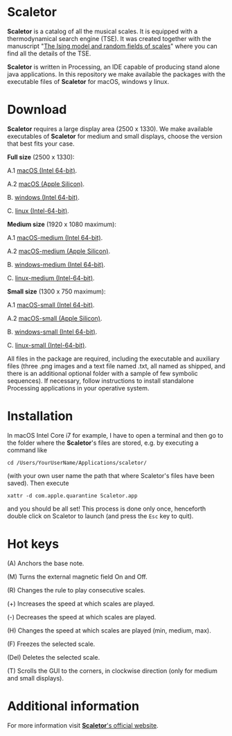 # Scaletor

**Scaletor** is a catalog of all the musical scales. It is equipped with a thermodynamical search engine (TSE). It was created together with the manuscript "[The Ising model and random fields of scales](https://arxiv.org/abs/XYZ)" where you can find all the details of the TSE.

**Scaletor** is written in Processing, an IDE capable of producing stand alone java applications. In this repository we make available the packages with the executable files of **Scaletor** for macOS, windows y linux.


# Download

**Scaletor** requires a large display area (2500 x 1330). We make available executables of **Scaletor** for medium and small displays, choose the version that best fits your case.

**Full size** (2500 x 1330):

A.1 [macOS (Intel 64-bit)](https://github.com/gomiza/scaletor/releases/download/v1.0.0/scaletor-full-macos-intel.zip).

A.2 [macOS (Apple Silicon)](https://github.com/gomiza/scaletor/releases/download/v1.0.0/scaletor-full-macos-silicon.zip).

B. [windows (Intel 64-bit)](https://github.com/gomiza/scaletor/releases/download/v1.0.0/scaletor-full-windows.zip).

C. [linux (Intel-64-bit)](https://github.com/gomiza/scaletor/releases/download/v1.0.0/scaletor-full-linux.zip).

**Medium size** (1920 x 1080 maximum):

A.1 [macOS-medium (Intel 64-bit)](https://github.com/gomiza/scaletor/releases/download/v1.0.0/scaletor-medium-macos-intel.zip).

A.2 [macOS-medium (Apple Silicon)](https://github.com/gomiza/scaletor/releases/download/v1.0.0/scaletor-medium-macos-silicon.zip).

B. [windows-medium (Intel 64-bit)](https://github.com/gomiza/scaletor/releases/download/v1.0.0/scaletor-medium-windows.zip).

C. [linux-medium (Intel-64-bit)](https://github.com/gomiza/scaletor/releases/download/v1.0.0/scaletor-medium-linux.zip).

**Small size** (1300 x 750 maximum):

A.1 [macOS-small (Intel 64-bit)](https://github.com/gomiza/scaletor/releases/download/v1.0.0/scaletor-small-macos-intel.zip).

A.2 [macOS-small (Apple Silicon)](https://github.com/gomiza/scaletor/releases/download/v1.0.0/scaletor-small-macos-silicon.zip).

B. [windows-small (Intel 64-bit)](https://github.com/gomiza/scaletor/releases/download/v1.0.0/scaletor-small-windows.zip).

C. [linux-small (Intel-64-bit)](https://github.com/gomiza/scaletor/releases/download/v1.0.0/scaletor-small-linux.zip).

All files in the package are required, including the executable and auxiliary files (three .png images and a text file named .txt, all named as shipped, and there is an additional optional folder with a sample of few symbolic sequences). If necessary, follow instructions to install standalone Processing applications in your operative system.

# Installation

In macOS Intel Core i7 for example, I have to open a terminal and then go to the folder where the **Scaletor**'s files are stored, e.g. by executing a command like

`cd /Users/YourUserName/Applications/scaletor/`

(with your own user name the path that where Scaletor's files have been saved). Then execute

`xattr -d com.apple.quarantine Scaletor.app`

and you should be all set! This process is done only once, henceforth double click on Scaletor to launch (and press the `Esc` key to quit).

# Hot keys

(A) Anchors the base note.

(M) Turns the external magnetic field On and Off.

(R) Changes the rule to play consecutive scales.

(+) Increases the speed at which scales are played.

(-) Decreases the speed at which scales are played.

(H) Changes the speed at which scales are played (min, medium, max).

(F) Freezes the selected scale.

(Del) Deletes the selected scale.

(T) Scrolls the GUI to the corners, in clockwise direction (only for medium and small displays).

# Additional information

For more information visit [**Scaletor**'s official website](https://sites.google.com/im.unam.mx/scaletor).
